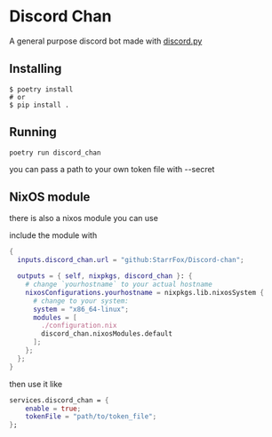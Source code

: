 # Discord Chan

A general purpose discord bot made with [discord.py](https://github.com/Rapptz/discord.py)

## Installing

```shell script
$ poetry install
# or
$ pip install .
```

## Running

```shell script
poetry run discord_chan
```

you can pass a path to your own token file with --secret

## NixOS module

there is also a nixos module you can use

include the module with

```nix
{
  inputs.discord_chan.url = "github:StarrFox/Discord-chan";

  outputs = { self, nixpkgs, discord_chan }: {
    # change `yourhostname` to your actual hostname
    nixosConfigurations.yourhostname = nixpkgs.lib.nixosSystem {
      # change to your system:
      system = "x86_64-linux";
      modules = [
        ./configuration.nix
        discord_chan.nixosModules.default
      ];
    };
  };
}
```

then use it like

```nix
services.discord_chan = {
    enable = true;
    tokenFile = "path/to/token_file";
};
```

